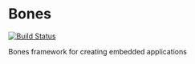 # Bones
[![Build Status](https://travis-ci.com/bones-framework/Bones.svg?branch=develop)](https://travis-ci.com/bones-framework/Bones)

Bones framework for creating embedded applications
